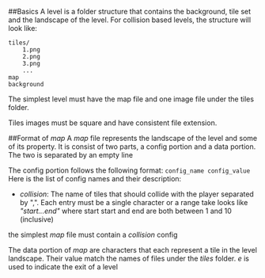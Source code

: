 ##Basics
A level is a folder structure that contains the background, tile set and the landscape of the level.
For collision based levels, the structure will look like:

```
tiles/
    1.png
    2.png
    3.png
    ...
map
background
```

The simplest level must have the map file and one image file under the tiles folder.

Tiles images must be square and have consistent file extension.

##Format of _map_
A _map_ file represents the landscape of the level and some of its property. It is consist of two
parts, a config portion and a data portion. The two is separated by an empty line

The config portion follows the following format:
    `config_name config_value`
Here is the list of config names and their description:

 - _collision_: The name of tiles that should collide with the player separated by ",".
  Each entry must be a single character or a range take looks like _"start...end"_ where start start and end are both
  between 1 and 10 (inclusive)
    
the simplest _map_ file must contain a _collision_ config

The data portion of _map_ are characters that each represent a tile in the level landscape. Their
value match the names of files under the _tiles_ folder. _e_ is used to indicate the exit of a level
